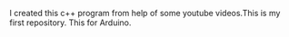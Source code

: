 I created this c++ program from help of some youtube videos.This is my first repository.
This for Arduino.
